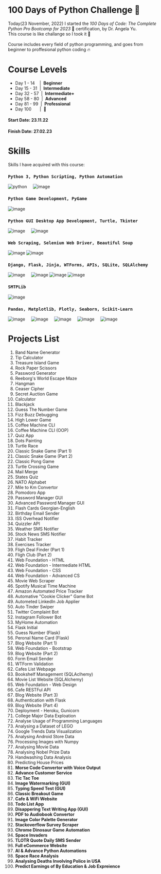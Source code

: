 # 100 Days of Python Challenge 🐲

Today(23 November, 2022) I started the <i>100 Days of Code: The Complete Python Pro Bootcamp for 2023</i> 🐍 certification, by Dr. Angela Yu. <br />
This course is like challange so I took it 🚀 <br />
<br />
Course includes every field of python programming, and goes from beginner to proffesional python coding 🔥

# Course Levels
<ul>
<li>Day 1 - 14 &nbsp; &nbsp;|&nbsp; <b>Beginner</b></li>
<li>Day 15 - 31 &nbsp;|&nbsp; <b>Intermediate</b></li>
<li>Day 32 - 57 &nbsp;|&nbsp; <b>Intermediate+</b></li>
<li>Day 58 - 80 &nbsp;|&nbsp; <b>Advanced</b></li>
<li>Day 81 - 99 &nbsp;|&nbsp; <b>Professional</b></li>
<li>Day 100 &nbsp&nbsp&nbsp&nbsp&nbsp&nbsp|&nbsp; <b>🐍</b></li>
</ul>

#### Start Date: 23.11.22
#### Finish Date: 27.02.23

# Skills

Skills I have acquired with this course:

### `Python 3, Python Scripting, Python Automation`
![python](https://user-images.githubusercontent.com/53910160/221576775-dc113ff2-406e-46cf-8dbd-6acdd18cd7ea.png) &nbsp; &nbsp;
![image](https://user-images.githubusercontent.com/53910160/221575822-b7d43dea-c4cc-484e-b3f2-e2cd70e246f7.png)

### `Python Game Development, PyGame`
![image](https://user-images.githubusercontent.com/53910160/221576943-7a1fc353-c034-4fb9-9bfd-5a151de55bc7.png)

### `Python GUI Desktop App Development, Turtle, Tkinter`
![image](https://user-images.githubusercontent.com/53910160/221577744-8a76ca92-29e0-43f1-9206-55a5cd56d840.png) &nbsp; &nbsp;
![image](https://user-images.githubusercontent.com/53910160/221578486-4bde58e6-056d-45a3-bac6-8d52af36d8db.png)

### `Web Scraping, Selenium Web Driver, Beautiful Soup`
![image](https://user-images.githubusercontent.com/53910160/221579079-7b1a4d0c-d821-4d4a-9ecd-b9a6ab5bb8a1.png)
![image](https://user-images.githubusercontent.com/53910160/221579207-40bd25dd-bf71-4124-834f-7bf07a551dd4.png)

### `Django, Flask, Jinja, WTForms, APIs, SQLite, SQLAlchemy`
![image](https://user-images.githubusercontent.com/53910160/221579583-f0d445ea-f95d-4aee-9fc8-77a37ccb57bd.png) &nbsp; &nbsp;
![image](https://user-images.githubusercontent.com/53910160/221580015-bf1babd7-8d0c-48f7-9562-4acae81de9e8.png)
![image](https://user-images.githubusercontent.com/53910160/221580883-21f529ff-0fb8-4f09-897c-acb7a42dbd55.png)
![image](https://user-images.githubusercontent.com/53910160/221581213-5e483707-17d8-4673-bbd6-c9504c00c8d3.png)

### `SMTPLib`
![image](https://user-images.githubusercontent.com/53910160/221583934-c34621ce-537b-4625-9988-03c25192e6f0.png)

### `Pandas, Matplotlib, Plotly, Seaborn, Scikit-Learn`
![image](https://user-images.githubusercontent.com/53910160/221584165-61d32566-67df-4b97-a5cb-2ddc9a70a1fe.png) &nbsp; &nbsp;
![image](https://user-images.githubusercontent.com/53910160/221584352-5eafd556-0c93-4eff-9de7-1d565342e6a1.png) &nbsp; &nbsp;
![image](https://user-images.githubusercontent.com/53910160/221584513-9fd4a7a4-00f9-4791-a3a6-be70f7850db9.png) &nbsp; &nbsp;
![image](https://user-images.githubusercontent.com/53910160/221584763-0579c823-e6b4-42b6-a7ab-32f67f99654d.png) &nbsp; &nbsp;
![image](https://user-images.githubusercontent.com/53910160/221584946-d84e5663-fd36-44f3-85e5-000ec90db76d.png)


# Projects List

<ol>
  <li>Band Name Generator</li>
  <li>Tip Calculator</li>
  <li>Treasure Island Game</li>
  <li>Rock Paper Scissors</li>
  <li>Password Generator</li>
  <li>Reeborg's World Escape Maze</li>
  <li>Hangman</li>
  <li>Ceaser Cipher</li>
  <li>Secret Auction Game</li>
  <li>Calculator</li>
  <li>Blackjack</li>
  <li>Guess The Number Game</li>
  <li>Fizz Buzz Debugging</li>
  <li>High Lower Game</li>
  <li>Coffee Machine CLI</li>
  <li>Coffee Machine CLI (OOP)</li>
  <li>Quiz App</li>
  <li>Dots Painting</li>
  <li>Turtle Race</li>
  <li>Classic Snake Game (Part 1)</li>
  <li>Classic Snake Game (Part 2)</li>
  <li>Classic Pong Game</li>
  <li>Turtle Crossing Game</li>
  <li>Mail Merge</li>
  <li>States Quiz</li>
  <li>NATO Alphabet</li>
  <li>Mile to Km Convertor</li>
  <li>Pomodoro App</li>
  <li>Password Manager GUI</li>
  <li>Advanced Password Manager GUI</li>
  <li>Flash Cards Georgian-English</li>
  <li>Birthday Email Sender</li>
  <li>ISS Overhead Notifier</li>
  <li>Quizzler API</li>
  <li>Weather SMS Notifier</li>
  <li>Stock News SMS Notifier</li>
  <li>Habit Tracker</li>
  <li>Exercises Tracker</li>
  <li>Fligh Deal Finder (Part 1)</li>
  <li>Fligh Club (Part 2)</li>
  <li>Web Foundation - HTML</li>
  <li>Web Foundation - Intermediate HTML</li>
  <li>Web Foundation - CSS</li>
  <li>Web Foundation - Advanced CS</li>
  <li>Movie Web Scraper</li>
  <li>Spotify Musical Time Machine</li>
  <li>Amazon Automated Price Tracker</li>
  <li>Automative "Cookie Clicker" Game Bot</li>
  <li>Autometed LinkedIn Job Applier</li>
  <li>Auto Tinder Swiper</li>
  <li>Twitter Complaint Bot</li>
  <li>Instagram Follower Bot</li>
  <li>MyHome Automation</li>
  <li>Flask Initial</li>
  <li>Guess Number (Flask)</li>
  <li>Peronal Name Card (Flask)</li>
  <li>Blog Website (Part 1)</li>
  <li>Web Foundation - Bootstrap</li>
  <li>Blog Website (Part 2)</li>
  <li>Form Email Sender</li>
  <li>WTForm Validation</li>
  <li>Cafes List Webpage</li>
  <li>Bookshelf Management (SQLAclhemy)</li>
  <li>Movie List Website (SQLAlchemy)</li>
  <li>Web Foundation - Web Design</li>
  <li>Cafe RESTFul API</li>
  <li>Blog Website (Part 3)</li>
  <li>Authentication with Flask</li>
  <li>Blog Website (Part 4)</li>
  <li>Deployment - Heroku, Gunicorn</li>
  <li>College Major Data Exploation</li>
  <li>Analyse Usage of Programming Languages</li>
  <li>Analysing a Dataset of LEGO</li>
  <li>Google Trends Data Visualization</li>
  <li>Analysing Android Store Data</li>
  <li>Processing Images with Numpy</li>
  <li>Analysing Movie Data</li>
  <li>Analysing Nobel Prize Data</li>
  <li>Handwashing Data Analysis</li>
  <li>Predicting House Prices</li>
  <li><b>Morse Code Convertor with Voice Output</b></li>
  <li><b>Advance Customer Service</b></li>
  <li><b>Tic Tac Toe</b></li>
  <li><b>Image Watermarking (GUI)</b></li>
  <li><b>Typing Speed Test (GUI)</b></li>
  <li><b>Classic Breakout Game</b></li>
  <li><b>Cafe & WiFi Website</b></li>
  <li><b>Todo List App</b></li>
  <li><b>Disappering Text Writing App (GUI)</b></li>
  <li><b>PDF to Audiobook Convertor</b></li>
  <li><b>Image Color Palette Generator</b></li>
  <li><b>Stackoverflow Survey Scraper</b></li>
  <li><b>Chrome Dinosaur Game Automation</b></li>
  <li><b>Space Invaders</b></li>
  <li><b>TLOTR Quote Daily SMS Sender</b></li>
  <li><b>Full eCommerce Website</b></li>
  <li><b>AI & Advance Python Automations</b></li>
  <li><b>Space Race Analysis</b></li>
  <li><b>Analysing Deaths Involving Police in USA</b></li>
  <li><b>Predict Earnings of By Education & Job Expreience</b></li>
</ol>
